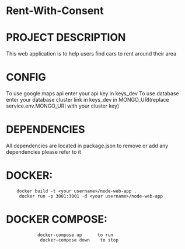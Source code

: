 # Rent-With-Consent
# PROJECT DESCRIPTION
This web application is to help users find cars to rent around their area

# CONFIG
To use google maps api enter your api key in keys_dev
To use database enter your database cluster link in keys_dev in MONGO_URI(replace service.env.MONGO_URI with your cluster key)

# DEPENDENCIES
All dependencies are located in package.json to remove or add any dependencies please refer to it

# DOCKER:  
        docker build -t <your username>/node-web-app .
         docker run -p 3001:3001 -d <your username>/node-web-app


# DOCKER COMPOSE:  
                docker-compose up      to run
                 docker-compose down    to stop

